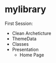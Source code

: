 # mylibrary

First Session:

- Clean Archeticture
- ThemeData
- Classes
- Presentation
  - Home Page
